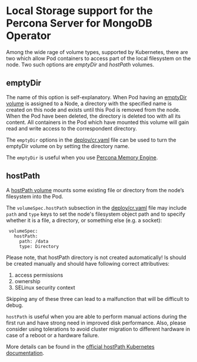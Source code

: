 Local Storage support for the Percona Server for MongoDB Operator
===============================================================================

Among the wide rage of volume types, supported by Kubernetes, there are two which allow Pod containers to access part of the local filesystem on the node. Two such options are *emptyDir* and *hostPath* volumes.

emptyDir
-------------------------------------------------------------------------------

The name of this option is self-explanatory. When Pod having an [emptyDir volume](https://kubernetes.io/docs/concepts/storage/volumes/#emptydir) is assigned to a Node, a directory with the specified name is created on this node and exists until this Pod is removed from the node. When the Pod have been deleted, the directory is deleted too with all its content. All containers in the Pod which have mounted this volume will gain read and write access to the correspondent directory.

The ``emptyDir`` options in the [deploy/cr.yaml](https://github.com/percona/percona-server-mongodb-operator/blob/master/deploy/cr.yaml) file can be used to turn the emptyDir volume on by setting the directory name.

The ``emptyDir`` is useful when you use [Percona Memory Engine](https://www.percona.com/doc/percona-server-for-mongodb/LATEST/inmemory.html).

hostPath
-------------------------------------------------------------------------------

A [hostPath volume](https://kubernetes.io/docs/concepts/storage/volumes/#hostpath) mounts some existing file or directory from the node’s filesystem into the Pod.

The ``volumeSpec.hostPath`` subsection in the [deploy/cr.yaml](https://github.com/percona/percona-server-mongodb-operator/blob/master/deploy/cr.yaml) file may include ``path`` and ``type`` keys to set the node's filesystem object path and to specify whether it is a file, a directory, or something else (e.g. a socket):

   ```
    volumeSpec:
      hostPath:
        path: /data
        type: Directory
   ```

Please note, that hostPath directory is not created automatically! Is should be created manually and should have following correct attributives: 
1. access permissions 
2. ownership
3. SELinux security context

Skipping any of these three can lead to a malfunction that will be difficult to debug.

``hostPath`` is useful when you are able to perform manual actions during the first run and have strong need in improved disk performance. Also, please consider using tolerations to avoid cluster migration to different hardware in case of a reboot or a hardware failure.


More details can be found in the [official hostPath Kubernetes documentation](https://kubernetes.io/docs/concepts/storage/volumes/#hostpath).
